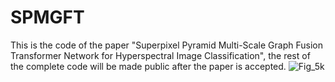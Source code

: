 # SPMGFT
This is the code of the paper "Superpixel Pyramid Multi-Scale Graph Fusion Transformer Network for Hyperspectral Image Classification",  the rest of the complete code will be made public after the paper is accepted.
![Fig_5k](https://github.com/user-attachments/assets/a9428787-da96-4c1d-b627-5fa22908f3fd)

